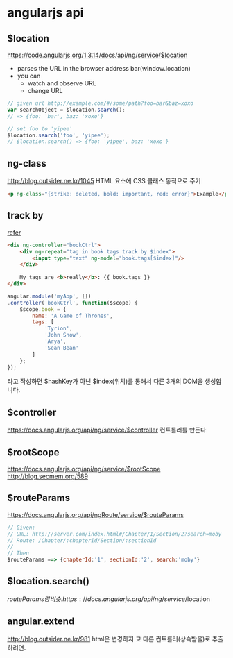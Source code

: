 # angularjs api

## $location
https://code.angularjs.org/1.3.14/docs/api/ng/service/$location
- parses the URL in the browser address bar(window.location)
- you can
    + watch and observe URL
    + change URL
```javascript
// given url http://example.com/#/some/path?foo=bar&baz=xoxo
var searchObject = $location.search();
// => {foo: 'bar', baz: 'xoxo'}

// set foo to 'yipee'
$location.search('foo', 'yipee');
// $location.search() => {foo: 'yipee', baz: 'xoxo'}
```

## ng-class
http://blog.outsider.ne.kr/1045
HTML 요소에 CSS 클래스 동적으로 주기
```html
<p ng-class="{strike: deleted, bold: important, red: error}">Example</p>
```

## track by
[refer](http://seosh81.info/?p=795)
```html
<div ng-controller="bookCtrl">
    <div ng-repeat="tag in book.tags track by $index">
        <input type="text" ng-model="book.tags[$index]"/>
    </div>
    
    My tags are <b>really</b>: {{ book.tags }}
</div>
```
```javascript
angular.module('myApp', [])
.controller('bookCtrl', function($scope) {
    $scope.book = {
        name: 'A Game of Thrones',
        tags: [
            'Tyrion',
            'John Snow',
            'Arya',
            'Sean Bean'
        ]
    };
});
```
라고 작성하면 $hashKey가 아닌 $index(위치)를 통해서 다른 3개의 DOM을 생성합니다.

## $controller
https://docs.angularjs.org/api/ng/service/$controller
컨트롤러를 만든다

## $rootScope
https://docs.angularjs.org/api/ng/service/$rootScope
http://blog.secmem.org/589

## $routeParams
https://docs.angularjs.org/api/ngRoute/service/$routeParams
```javascript
// Given:
// URL: http://server.com/index.html#/Chapter/1/Section/2?search=moby
// Route: /Chapter/:chapterId/Section/:sectionId
//
// Then
$routeParams ==> {chapterId:'1', sectionId:'2', search:'moby'}
```

## $location.search()
$routeParams랑 비슷. 
https://docs.angularjs.org/api/ng/service/$location

## angular.extend
http://blog.outsider.ne.kr/981
html은 변경하지 고 다른 컨트롤러(상속받을)로 추출하려면.
